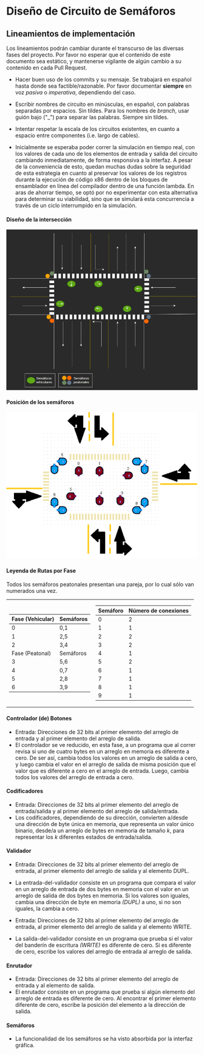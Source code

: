 # Diseño de Circuito de Semáforos

## Lineamientos de implementación

Los lineamientos podrán cambiar durante el transcurso de las diversas fases del proyecto. Por favor no esperar que el contenido de este documento sea estático, y mantenerse vigilante de algún cambio a su contenido en cada Pull Request.

* Hacer buen uso de los commits y su mensaje. Se trabajará en español hasta donde sea factible/razonable. Por favor documentar **siempre** en voz *pasiva* o *imperativa*, dependiendo del caso.

* Escribir nombres de circuito en minúsculas, en español, con palabras separadas por espacios. Sin tildes. Para los nombres de *branch*, usar guión bajo ("_") para separar las palabras. Siempre sin tildes.

* Intentar respetar la escala de los circuitos existentes, en cuanto a espacio entre componentes (i.e. largo de cables).

* Inicialmente se esperaba poder correr la simulación en tiempo real, con los valores de cada uno de los elementos de entrada y salida del circuito cambiando inmediatamente, de forma responsiva a la interfaz. A pesar de la conveniencia de esto, quedan muchas dudas sobre la seguridad de esta estrategia en cuanto al preservar los valores de los registros durante la ejecución de código x86 dentro de los bloques de ensamblador en línea del compilador dentro de una función lambda. En aras de ahorrar tiempo, se optó por no experimentar con esta alternativa para determinar su viabilidad, sino que se simulará esta concurrencia a través de un ciclo interrumpido en la simulación.


#### Diseño de la intersección

![Diseño de la intersección](./Resources/Images/Interseccion.png)

#### Posición de los semáforos

![Numeración de los semáforos](./Resources/Images/Semaforos.png)

#### Leyenda de Rutas por Fase

Todos los semáforos peatonales presentan una pareja, por lo cual sólo van numerados una vez.

<table>
<tr><td>

| Fase (Vehicular) | Semáforos |
|------------------|-----------|
| 0                | 0,1       |
| 1                | 2,5       |
| 2                | 3,4       |
| Fase (Peatonal)  | Semáforos |
| 3                | 5,6       |
| 4                | 0,7       |
| 5                | 2,8       |
| 6                | 3,9       |

</td><td>

| Semáforo | Número de conexiones |
|----------|----------------------|
| 0        | 2                    |
| 1        | 1                    |
| 2        | 2                    |
| 3        | 2                    |
| 4        | 1                    |
| 5        | 2                    |
| 6        | 1                    |
| 7        | 1                    |
| 8        | 1                    |
| 9        | 1                    |

</td></tr> </table>

#### Controlador (de) Botones

* Entrada: Direcciones de 32 bits al primer elemento del arreglo de entrada y al primer elemento del arreglo de salida.
* El controlador se ve reducido, en esta fase, a un programa que al correr revisa si uno de cuatro bytes en un arreglo en memoria es diferente a cero. De ser así, cambia todos los valores en un arreglo de salida a cero, y luego cambia el valor en el arreglo de salida de misma posición que el valor que es diferente a cero en el arreglo de entrada. Luego, cambia todos los valores del arreglo de entrada a cero.

#### Codificadores

* Entrada: Direcciones de 32 bits al primer elemento del arreglo de entrada/salida y al primer elemento del arreglo de salida/entrada.
* Los codificadores, dependiendo de su dirección, convierten a/desde una dirección de byte única en memoria, que representa un valor único binario, desde/a un arreglo de bytes en memoria de tamaño *k*, para representar los *k* diferentes estados de entrada/salida.

#### Validador

* Entrada: Direcciones de 32 bits al primer elemento del arreglo de entrada, al primer elemento del arreglo de salida y al elemento DUPL.
* La entrada-del-validador consiste en un programa que compara el valor en un arreglo de entrada de dos bytes en memoria con el valor en un arreglo de salida de dos bytes en memoria. Si los valores son iguales, cambia una dirección de byte en memoria *(DUPL)* a uno, si no son iguales, la cambia a cero.

* Entrada: Direcciones de 32 bits al primer elemento del arreglo de entrada, al primer elemento del arreglo de salida y al elemento WRITE.
* La salida-del-validador consiste en un programa que prueba si el valor del banderín de escritura *(WRITE)* es diferente de cero. Si es diferente de cero, escribe los valores del arreglo de entrada al arreglo de salida.

#### Enrutador

* Entrada: Direcciones de 32 bits al primer elemento del arreglo de entrada y al elemento de salida.
* El enrutador consiste en un programa que prueba si algún elemento del arreglo de entrada es diferente de cero. Al encontrar el primer elemento diferente de cero, escribe la posición del elemento a la dirección de salida.

#### Semáforos

* La funcionalidad de los semáforos se ha visto absorbida por la interfaz gráfica.
